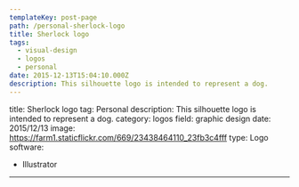```yaml
---
templateKey: post-page
path: /personal-sherlock-logo
title: Sherlock logo
tags:
  - visual-design
  - logos
  - personal
date: 2015-12-13T15:04:10.000Z
description: This silhouette logo is intended to represent a dog.
---
```


title: Sherlock logo
tag: Personal
description: This silhouette logo is intended to represent a dog.
category: logos
field: graphic design
date: 2015/12/13
image: https://farm1.staticflickr.com/669/23438464110_23fb3c4fff
type: Logo
software:
- Illustrator
---

